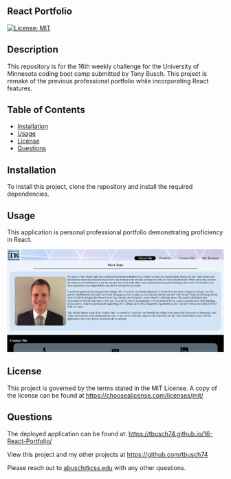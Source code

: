 ## React Portfolio

  [![License: MIT](https://img.shields.io/badge/License-MIT-yellow.svg)](https://opensource.org/licenses/MIT)

  ## Description

  This repository is for the 16th weekly challenge for the University of Minnesota coding boot camp submitted by Tony Busch. This project is remake of the previous professional portfolio while incorporating React features.

  ## Table of Contents
  
  * [Installation](#installation)
  * [Usage](#usage)
  * [License](#license)
  * [Questions](#questions)
  
  ## Installation

  To install this project, clone the repository and install the required dependencies.
  
  ## Usage

  This application is personal professional portfolio demonstrating proficiency in React.
  
  ![React Portfolio](/public/assets/images/Screenshot.JPG)

  
  ## License

  This project is governed by the terms stated in the MIT License. A copy of the license can be found at https://choosealicense.com/licenses/mit/
  
  ## Questions

  The deployed application can be found at: <https://tbusch74.github.io/16-React-Portfolio/>

  View this project and my other projects at <https://github.com/tbusch74>

  Please reach out to <abusch@css.edu> with any other questions.
